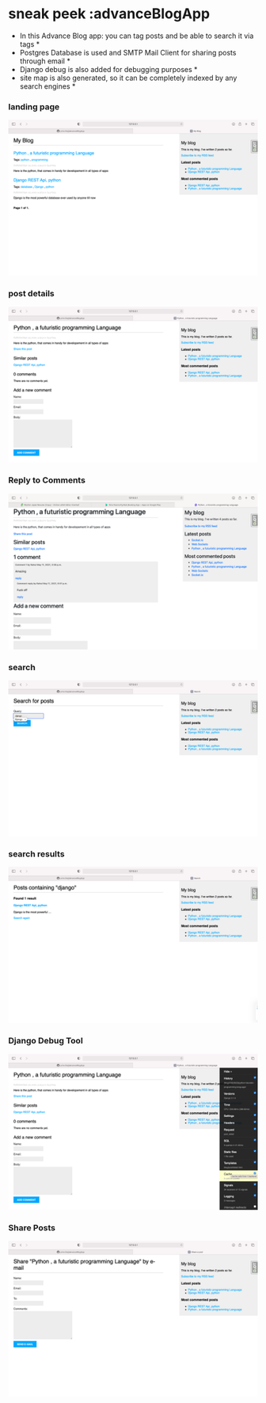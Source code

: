# sneak peek :advanceBlogApp

- In this Advance Blog app: you can tag posts and be able to search it via tags \*
- Postgres Database is used and SMTP Mail Client for sharing posts through email \*
- Django debug is also added for debugging purposes \*
- site map is also generated, so it can be completely indexed by any search engines \*

### landing page

![picture](landing_page.png)

### post details

![picture](post_detail.png)

### Reply to Comments
![picture](comment_reply.png)

### search

![picture](search.png)

### search results

![pictute](search_results.png)

### Django Debug Tool

![picture](debug_tool.png)

### Share Posts

![picture](share_post.png)


